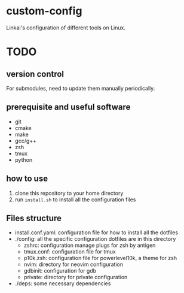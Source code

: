 # custom-config

Linkai's configuration of different tools on Linux.

# TODO

## version control

For submodules, need to update them manually periodically.

## prerequisite and useful software

- git
- cmake
- make
- gcc/g++
- zsh
- tmux
- python

## how to use

1. clone this repository to your home directory
2. run `install.sh` to install all the configuration files

## Files structure

- install.conf.yaml: configuration file for how to install all the dotfiles
- ./config: all the specific configuration dotfiles are in this directory
  - zshrc: configuration manage plugs for zsh by antigen
  - tmux.conf: configuration file for tmux
  - p10k.zsh: configuration file for powerlevel10k, a theme for zsh
  - nvim: directory for neovim configuration
  - gdbinit: configuration for gdb
  - private: directory for private configuration
- ./deps: some necessary dependencies
